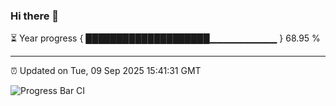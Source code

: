 ### Hi there 👋

⏳ Year progress { ████████████████████▁▁▁▁▁▁▁▁▁▁ } 68.95 %

---

⏰ Updated on Tue, 09 Sep 2025 15:41:31 GMT

![Progress Bar CI](https://github.com/IshwaranRudhara/GIT-ACTION/workflows/Progress%20Bar%20CI/badge.svg)

